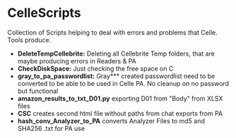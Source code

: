 # CelleScripts

Collection of Scripts helping to deal with errors and problems that Celle. Tools produce. 

+ **DeleteTempCellebrite:** Deleting all Cellebrite Temp folders, that are maybe producing errors in Readers & PA
+ **CheckDiskSpace:** Just checking the free space on C
+ **gray_to_pa_passwordlist:** Gray*** created passwordlist need to be converted to be able to be used in Celle PA. No cleanup on no password but functional
+ **amazon_results_to_txt_D01.py** exporting D01 from "Body" from XLSX files 
+ **CSC** creates second html file without paths from chat exports from PA
+ **hash_conv_Analyzer_to_PA** converts Analyzer Files to md5 and SHA256 .txt for PA use
